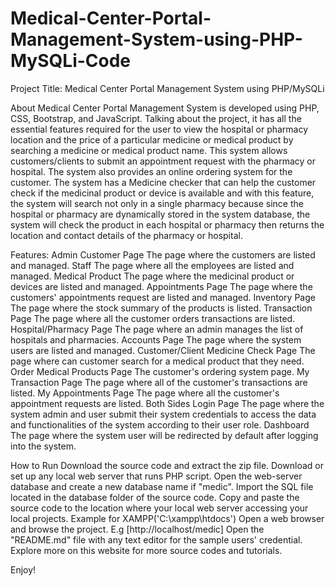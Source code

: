 # Medical-Center-Portal-Management-System-using-PHP-MySQLi-Code
Project Title: Medical Center Portal Management System using PHP/MySQLi

About
Medical Center Portal Management System is developed using PHP, CSS, Bootstrap, and JavaScript. Talking about the project, it has all the essential features required for the user to view the hospital or pharmacy location and the price of a particular medicine or medical product by searching a medicine or medical product name. This system allows customers/clients to submit an appointment request with the pharmacy or hospital. The system also provides an online ordering system for the customer. The system has a Medicine checker that can help the customer check if the medicinal product or device is available and with this feature, the system will search not only in a single pharmacy because since the hospital or pharmacy are dynamically stored in the system database, the system will check the product in each hospital or pharmacy then returns the location and contact details of the pharmacy or hospital.

Features:
Admin
Customer Page
The page where the customers are listed and managed.
Staff
The page where all the employees are listed and managed.
Medical Product
The page where the medicinal product or devices are listed and managed.
Appointments Page
The page where the customers' appointments request are listed and managed.
Inventory Page
The page where the stock summary of the products is listed.
Transaction Page
The page where all the customer orders transactions are listed.
Hospital/Pharmacy Page
The page where an admin manages the list of hospitals and pharmacies.
Accounts Page
The page where the system users are listed and managed.
Customer/Client
Medicine Check Page
The page where can customer search for a medical product that they need.
Order Medical Products Page
The customer's ordering system page.
My Transaction Page
The page where all of the customer's transactions are listed.
My Appointments Page
The page where all the customer's appointment requests are listed.
Both Sides
Login Page
The page where the system admin and user submit their system credentials to access the data and functionalities of the system according to their user role.
Dashboard
The page where the system user will be redirected by default after logging into the system.


How to Run
Download the source code and extract the zip file.
Download or set up any local web server that runs PHP script.
Open the web-server database and create a new database name if "medic".
Import the SQL file located in the database folder of the source code.
Copy and paste the source code to the location where your local web server accessing your local projects. Example for XAMPP('C:\xampp\htdocs')
Open a web browser and browse the project. E.g [http://localhost/medic]
Open the "README.md" file with any text editor for the sample users' credential.
Explore more on this website for more source codes and tutorials.

Enjoy!
